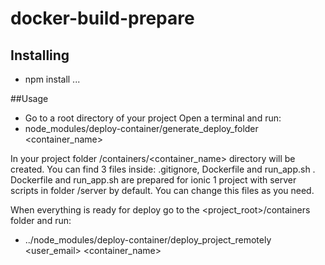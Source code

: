 # docker-build-prepare

## Installing

- npm install ...

##Usage
- Go to a root directory of your project
Open a terminal and run:
- node_modules/deploy-container/generate_deploy_folder <container_name>

In your project folder /containers/<container_name> directory will be created. You can find 3 files inside: .gitignore, Dockerfile and run_app.sh .
Dockerfile and run_app.sh are prepared for ionic 1 project with server scripts in folder /server by default. You can change this files as you need.

When everything is ready for deploy go to the <project_root>/containers folder and run:
- ../node_modules/deploy-container/deploy_project_remotely <user_email> <container_name>